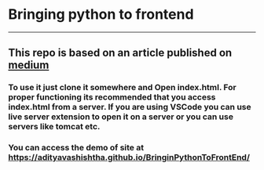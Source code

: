 # Bringing python to frontend
----------------

## This repo is based on an article published on [medium](https://medium.com/@vashishthaaditya20/bringing-python-to-frontend-62d7a96a67ea)

### To use it just clone it somewhere and Open index.html. For proper functioning its recommended that you access index.html from a server. If you are using VSCode you can use live server extension to open it on a server or you can use servers like tomcat etc.

### You can access the demo of site at https://adityavashishtha.github.io/BringinPythonToFrontEnd/
